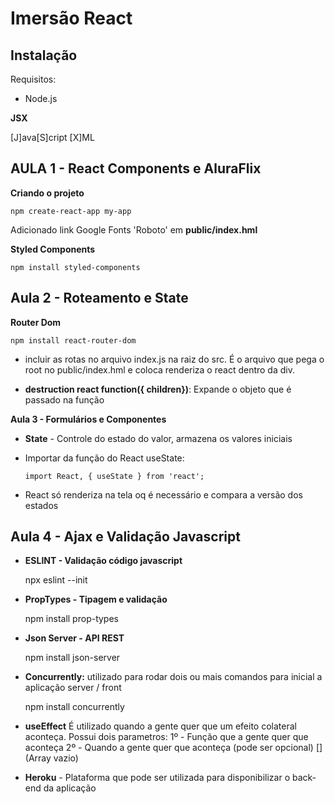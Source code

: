 
# Imersão React 

## Instalação

 Requisitos: 
 - Node.js 

**JSX**

[J]ava[S]cript  [X]ML


## AULA 1 - React Components e AluraFlix

**Criando o projeto**

    npm create-react-app my-app

 Adicionado link Google Fonts 'Roboto' em **public/index.hml**

**Styled Components**

    npm install styled-components

## Aula 2 - Roteamento e State

**Router Dom**

    npm install react-router-dom

- incluir as rotas no arquivo index.js na raiz do src. É o arquivo que pega o root no public/index.hml e coloca renderiza o react dentro da div.

- **destruction react function({ children})**: Expande o objeto que é passado na função

**Aula 3 - Formulários e Componentes**

- **State** - Controle do estado do valor, armazena os valores iniciais

- Importar da função do React useState:

      import React, { useState } from 'react';

- React só renderiza na tela oq é necessário e compara a versão dos estados

## Aula 4 - Ajax e Validação Javascript

- **ESLINT - Validação código javascript**

    npx eslint --init

- **PropTypes - Tipagem e validação**

    npm install prop-types 

- **Json Server - API REST**

    npm install json-server

- **Concurrently:** utilizado para rodar dois ou mais comandos para inicial a aplicação server / front

    npm install concurrently

- **useEffect**  É utilizado quando a gente quer que um efeito colateral aconteça. Possui dois parametros:
 1º - Função que a gente quer que aconteça
 2º - Quando a gente quer que aconteça (pode ser opcional) [] (Array vazio)
 
- **Heroku** - Plataforma que pode ser utilizada para disponibilizar o back-end da aplicação
